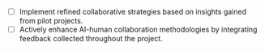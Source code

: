 - [ ] Implement refined collaborative strategies based on insights gained from pilot projects.
- [ ] Actively enhance AI-human collaboration methodologies by integrating feedback collected throughout the project.